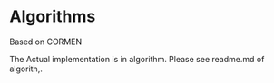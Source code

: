 # Algorithms
Based on CORMEN

The Actual implementation is in algorithm. Please see readme.md of algorith,.
